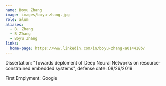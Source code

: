 ```yaml
---
name: Boyu Zhang
image: images/boyu-zhang.jpg
role: alum
aliases:
  - B. Zhang
  - B Zhang
  - Boyu Zhang
links:
  home-page: https://www.linkedin.com/in/boyu-zhang-a014418b/
---
```


Dissertation: "Towards deploment of Deep Neural Networks on resource-constrained embedded systems", defense date: 08/26/2019

First Emplyment: Google 
